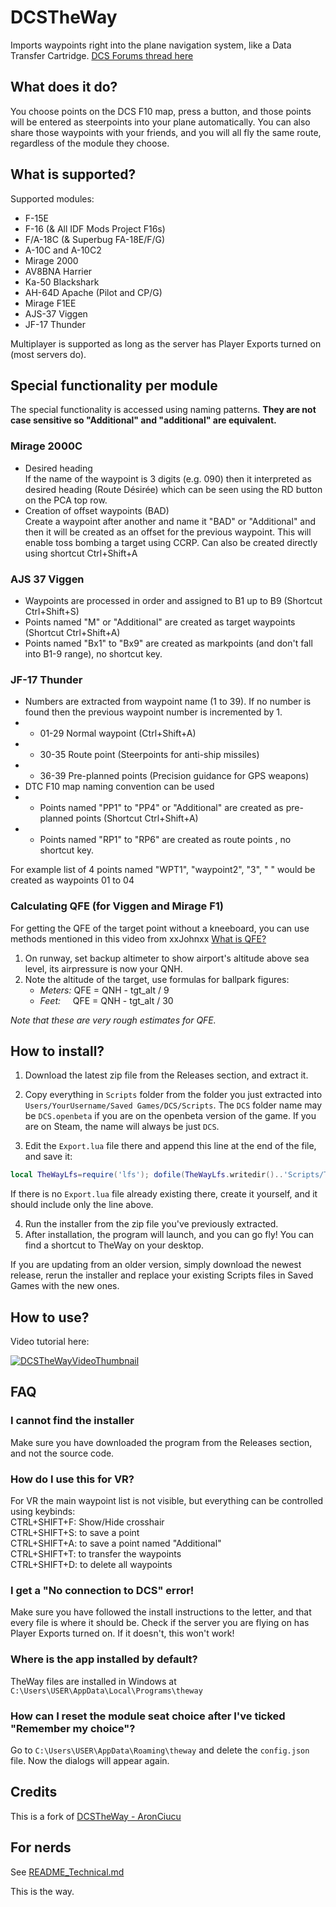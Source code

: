 # DCSTheWay
Imports waypoints right into the plane navigation system, like a Data Transfer Cartridge.
[DCS Forums thread here](https://forum.dcs.world/topic/272110-transfer-steerpoints-from-the-f10-map-into-the-aircraft-dcs-the-way/)

## What does it do?
You choose points on the DCS F10 map, press a button, and those points will be entered as steerpoints into your plane automatically. 
You can also share those waypoints with your friends, and you will all fly the same route, regardless of the module they choose.

## What is supported?
Supported modules:
* F-15E
* F-16 (& All IDF Mods Project F16s)
* F/A-18C (& Superbug FA-18E/F/G) 
* A-10C and A-10C2
* Mirage 2000
* AV8BNA Harrier
* Ka-50 Blackshark
* AH-64D Apache (Pilot and CP/G)
* Mirage F1EE
* AJS-37 Viggen
* JF-17 Thunder
 
Multiplayer is supported as long as the server has Player Exports turned on (most servers do).

## Special functionality per module

The special functionality is accessed using naming patterns.  <b>They are not case sensitive so "Additional" and "additional" are equivalent.</b>

### Mirage 2000C
* Desired heading<br>If the name of the waypoint is 3 digits (e.g. 090) then it interpreted as desired heading (Route Désirée) which can be seen using the RD button on the PCA top row.
* Creation of offset waypoints (BAD)<br>
Create a waypoint after another and name it "BAD" or "Additional" and then it will be created as an offset for the previous waypoint.  This will enable toss bombing a target using CCRP.
Can also be created directly using shortcut Ctrl+Shift+A

### AJS 37 Viggen
* Waypoints are processed in order and assigned to B1 up to B9  (Shortcut Ctrl+Shift+S)
* Points named "M" or "Additional" are created as target waypoints (Shortcut Ctrl+Shift+A)
* Points named "Bx1" to "Bx9" are created as markpoints (and don't fall into B1-9 range), no shortcut key.

### JF-17 Thunder
* Numbers are extracted from waypoint name (1 to 39).  If no number is found then the previous waypoint number is incremented by 1.
* * 01-29 Normal waypoint  (Ctrl+Shift+A)
* * 30-35 Route point (Steerpoints for anti-ship missiles)
* * 36-39 Pre-planned points (Precision guidance for GPS weapons)
* DTC F10 map naming convention can be used
* * Points named "PP1" to "PP4" or "Additional" are created as pre-planned points (Shortcut Ctrl+Shift+A)
* * Points named "RP1" to "RP6" are created as route points , no shortcut key.
<p> For example list of 4 points named "WPT1", "waypoint2", "3", " " would be created as waypoints 01 to 04

### Calculating QFE (for Viggen and Mirage F1)
For getting the QFE of the target point without a kneeboard, you can use methods mentioned in this video from xxJohnxx [What is QFE?](https://youtu.be/DEovtSLiUsg)
1. On runway, set backup altimeter to show airport's altitude above sea level, its airpressure is now your QNH.
2. Note the altitude of the target, use formulas for ballpark figures:
   * _Meters:_  QFE = QNH - tgt_alt / 9
   * _Feet:_ &nbsp; &nbsp; QFE = QNH - tgt_alt / 30

_Note that these are very rough estimates for QFE._


## How to install?
1. Download the latest zip file from the Releases section, and extract it. 
2. Copy everything in `Scripts` folder from the folder you just extracted into `Users/YourUsername/Saved Games/DCS/Scripts`. The `DCS` folder name may be `DCS.openbeta` if you are on the openbeta version of the game. If you are on Steam, the name will always be just `DCS`.

3. Edit the `Export.lua` file there and append this line at the end of the file, and save it:
  ```lua
  local TheWayLfs=require('lfs'); dofile(TheWayLfs.writedir()..'Scripts/TheWay.lua')
  ```
   If there is no `Export.lua` file already existing there, create it yourself, and it should include only the line above.

4. Run the installer from the zip file you've previously extracted.
5. After installation, the program will launch, and you can go fly! You can find a shortcut to TheWay on your desktop.

If you are updating from an older version, simply download the newest release, rerun the installer and replace your existing Scripts files in Saved Games with the new ones.

## How to use? 
Video tutorial here:

[![DCSTheWayVideoThumbnail](https://img.youtube.com/vi/B2Q1VurZ8ms/default.jpg)](https://youtu.be/B2Q1VurZ8ms)

## FAQ
### I cannot find the installer
Make sure you have downloaded the program from the Releases section, and not the source code.  
### How do I use this for VR?
For VR the main waypoint list is not visible, but everything can be controlled using keybinds:<br>
CTRL+SHIFT+F: Show/Hide crosshair<br>
CTRL+SHIFT+S: to save a point<br>
CTRL+SHIFT+A: to save a point named "Additional"<br>
CTRL+SHIFT+T: to transfer the waypoints<br>
CTRL+SHIFT+D: to delete all waypoints
### I get a "No connection to DCS" error!
Make sure you have followed the install instructions to the letter, and that every file is where it should be.
Check if the server you are flying on has Player Exports turned on. If it doesn't, this won't work! 
### Where is the app installed by default?
TheWay files are installed in Windows at `C:\Users\USER\AppData\Local\Programs\theway`
### How can I reset the module seat choice after I've ticked "Remember my choice"?
Go to `C:\Users\USER\AppData\Roaming\theway` and delete the `config.json` file. Now the dialogs will appear again.

## Credits
This is a fork of 
[DCSTheWay - AronCiucu](https://github.com/aronCiucu/DCSTheWay)

## For nerds
See [README_Technical.md](.\README_Technical)

This is the way.

